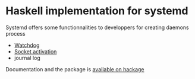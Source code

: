 # Haskell implementation for systemd

Systemd offers some functionnalities to developpers for creating daemons process


- [Watchdog](http://www.freedesktop.org/software/systemd/man/sd_notify.html)
- [Socket activation](http://0pointer.de/blog/projects/socket-activation.html)
- journal log

Documentation and the package is [available on hackage](https://hackage.haskell.org/package/systemd/docs/System-Systemd-Daemon.html)
